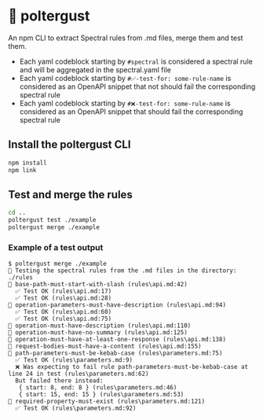 # 👻 poltergust

An npm CLI to extract Spectral rules from .md files, merge them and test them.

- Each yaml codeblock starting by `#spectral` is considered a spectral rule and will be aggregated in the spectral.yaml file
- Each yaml codeblock starting by `#✅-test-for: some-rule-name` is considered as an OpenAPI snippet that not should fail the corresponding spectral rule
- Each yaml codeblock starting by `#❌-test-for: some-rule-name` is considered as an OpenAPI snippet that should fail the corresponding spectral rule

## Install the poltergust CLI

```sh
npm install
npm link
```

## Test and merge the rules

```sh
cd ..
poltergust test ./example
poltergust merge ./example
```

### Example of a test output

```
$ poltergust merge ./example
🔎 Testing the spectral rules from the .md files in the directory: ./rules
👻 base-path-must-start-with-slash (rules\api.md:42)
  ✅ Test OK (rules\api.md:17)
  ✅ Test OK (rules\api.md:28)
👻 operation-parameters-must-have-description (rules\api.md:94)
  ✅ Test OK (rules\api.md:60)
  ✅ Test OK (rules\api.md:75)
👻 operation-must-have-description (rules\api.md:110)
👻 operation-must-have-no-summary (rules\api.md:125)
👻 operation-must-have-at-least-one-response (rules\api.md:138)
👻 request-bodies-must-have-a-content (rules\api.md:155)
👻 path-parameters-must-be-kebab-case (rules\parameters.md:75)
  ✅ Test OK (rules\parameters.md:9)
  ❌ Was expecting to fail rule path-parameters-must-be-kebab-case at line 24 in test (rules\parameters.md:62)
  But failed there instead:
   { start: 8, end: 8 } (rules\parameters.md:46)
   { start: 15, end: 15 } (rules\parameters.md:53)
👻 required-property-must-exist (rules\parameters.md:121)
  ✅ Test OK (rules\parameters.md:92)
```